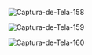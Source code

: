 
<p align="center"><img src="https://i.ibb.co/vmRkcxg/Captura-de-Tela-158.png" alt="Captura-de-Tela-158" border="0"></a>
</p>
  <p align="center"<a href="https://ibb.co/VtZmDqs"><img src="https://i.ibb.co/37qzWCn/Captura-de-Tela-159.png" alt="Captura-de-Tela-159" border="0"></a>
</p>
  <p align="center"<a href="https://ibb.co/163dSKR"><img src="https://i.ibb.co/wsTwvCp/Captura-de-Tela-160.png" alt="Captura-de-Tela-160" border="0"></a>
</p>
